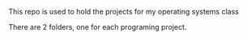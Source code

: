 This repo is used to hold the projects for my operating systems class

There are 2 folders, one for each programing project.
